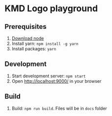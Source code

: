 # KMD Logo playground

##  Prerequisites
1. [Download node](https://nodejs.org/en/download/)
2. Install yarn: `npm install -g yarn`
2. Install packages: `yarn`

##  Development
1. Start development server: `npm start`
2. Open [http://localhost:9000/](http://localhost:9000/) in your browser

## Build
1. Build: `npm run build`. Files will be in `docs` folder
 
